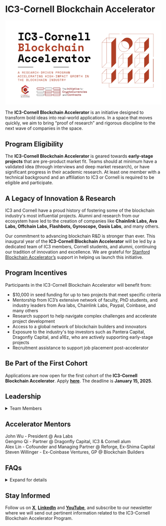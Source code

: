 # IC3-Cornell Blockchain Accelerator

<div class="ui piled segment">
  <img class="ui centered image" src="../images/accelerator/ad for website.png" alt="" />
</div>

The <strong>IC3-Cornell Blockchain Accelerator</strong> is an initiative designed to transform bold ideas into real-world applications. In a space that moves quickly, we aim to bring “proof of research” and rigorous discipline to the next wave of companies in the space.

## Program Eligibility 

The <strong>IC3-Cornell Blockchain Accelerator</strong> is geared towards <strong>early-stage projects</strong> that are pre-product market fit. Teams should at minimum have a validated idea (through interviews and deep market research), or have significant progress in their academic research. At least one member with a technical background and an affiliation to IC3 or Cornell is required to be eligible and participate. 

## A Legacy of Innovation & Research

IC3 and Cornell have a proud history of fostering some of the blockchain industry's most influential projects. Alumni and research from our ecosystem have led to the creation of companies like <strong>Chainlink Labs, Ava Labs, Offchain Labs, Flashbots, Gyroscope, Oasis Labs</strong>, and many others.

Our commitment to advancing blockchain R&D is stronger than ever. This inaugural year of the <strong>IC3-Cornell Blockchain Accelerator</strong> will be led by a dedicated team of IC3 members, Cornell students, and alumni, continuing our tradition of innovation and excellence. We are grateful for <a href="https://sba.sites.stanford.edu/">Stanford Blockchain Accelerator’s</a> support in helping us launch this initiative. 

## Program Incentives
Participants in the IC3-Cornell Blockchain Accelerator will benefit from:

- $10,000 in seed funding for up to two projects that meet specific criteria
- Mentorship from IC3’s extensive network of faculty, PhD students, and industry leaders from Ava labs, Chainlink Labs, Paypal, Coinbase, and many others
- Research support to help navigate complex challenges and accelerate project development
- Access to a global network of blockchain builders and innovators
- Exposure to the industry's top investors such as Pantera Capital, Dragonfly Capital, and a16z, who are actively supporting early-stage projects
- Recruitment assistance to support job placement post-accelerator

## Be Part of the First Cohort

Applications are now open for the first cohort of the <strong>IC3-Cornell Blockchain Accelerator</strong>. Apply <strong><a href="https://docs.google.com/forms/d/1Rd791Gl6Iv_ZQ5Kg_aD2xAmyPw2C4exiAnOkRpbHEzE/edit">here</a></strong>. The deadline is <strong>January 15, 2025</strong>.

## Leadership

<details>	

<summary>Team Members</summary>
	
<div class="item">
    <div class="content">
        <img class="left floated small ui image" src="../images/people/oana.jpg" alt="" width="100" />
        <div class="header"><strong><a href="https://www.linkedin.com/in/oanagherman/">Oana Gherman</a></strong></div>
        <div class="header"><i>Program Manager</i></div>
        <div class="description"><p>Oana is the IC3 liaison and she is overseeing and coordinating multiple facets within IC3 to ensure they align with the initiative's goals and are executed efficiently. Her role is essential for ensuring the smooth operation of IC3's activities and supporting its leadership in advancing blockchain research and applications.</p>
	</div>
    </div>
</div>

<div class="item">
    <div class="content">
        <img class="left floated small ui image" src="../images/people/Eric.jpeg" alt="" width="100" />
        <div class="header"><strong><a href="https://twitter.com/_ericyhu">Eric Hu</a></strong></div>
	<div class="header"><i>Accelerator Lead</i></div>    
        <div class="description"><p>Eric is an investor at Thoma Bravo, a technology private equity firm, where he leads deals and helps operate companies across the supply chain, cybersecurity, and GRC space. He co-founded Cornell Blockchain in 2017, and currently serves as a board member, supporting the organization across initiatives such as their education courses and the annual Cornell Blockchain Conference. Previously, Eric was an investment banker at Evercore, where he assisted companies across Communications and Digital Infrastructure with M&A, Capital Raises, and Strategic Alternatives.</p>
	</div>
    </div>
</div>

<div class="item">
    <div class="content">
        <img class="left floated small ui image" src="../images/people/Reva.jpg" alt="" width="100" />
        <div class="header"><strong><a href="https://twitter.com/reva_jariwala?lang=en">Reva Jariwala</a></strong></div>
        <div class="header"><i>Student Accelerator Lead</i></div>   
        <div class="description"><p>Reva Jariwala is a senior at Cornell University, majoring in Information Science, who began exploring blockchain in high school, starting with onramps, and has never looked back. As Vice President of the Cornell Blockchain club, she helps lead this student-led org and has worked across the space, primarily through a TradFi lens, from researching protocols at Mark Cuban Companies to trading infrastructure at Citadel. Currently, she’s contributing part-time to the research team at Coinbase, focusing on Base.</p>
        </div>
    </div>
</div>

<div class="item">
    <div class="content">
        <img class="left floated small ui image" src="../images/people/Alex.jpg" alt="" width="100" />
        <div class="header"><strong><a href="https://twitter.com/linfluence?lang=en">Alex Lin</a></strong></div>
        <div class="header"><i>Accelerator Lead</i></div>  
        <div class="description"><p>Alexander is the Co-founder and General Partner at Reforge, a blockchain and frontier tech investment firm. Previously, he was the Head of Research and first investment team hire at Shima Capital, joining the firm while he was completing his technical MBA with a concentration in distributed systems and cryptography at Cornell Tech and the Cornell SC Johnson Graduate School of Management. Prior to his investing career, Alexander was an engineer and led product for two successful web2 exits (Teads 2017, Concertiv 2020), and founded a digital healthcare company. He has been in crypto since 2012.</p>
        </div>
    </div>
</div>

<div class="item">
    <div class="content">
        <img class="left floated small ui image" src="../images/people/Danielle.jpg" alt="" width="100" />
        <div class="header"><strong><a href="https://www.linkedin.com/in/daniellejnicholson/">Danielle Nicholson</a></strong></div>
        <div class="header"><i>Accelerator Lead</i></div>
        <div class="description"><p>Danielle is an attorney, serial entrepreneur and Cornell alum who currently serves as CEO of Mira Intel. She previously founded BuilderBloc, a legal and business advisory firm that supports and scales early stage startups innovating at the intersection of blockchain and artificial intelligence. Her prior experience also includes working with the United Nations and Techstars. She holds active roles with the Global Blockchain Business Council and The Knowledge House, a non-profit dedicated to diversifying the tech talent pipeline.</p>
        </div>
    </div>
</div>

<div class="item">
    <div class="content">
        <img class="left floated small ui image" src="../images/people/Yousuf.jpg" alt="" width="100" />
        <div class="header"><strong><a href="https://twitter.com/yousufqaum">Yousuf Qaum</a></strong></div>
        <div class="header"><i>Student Accelerator Lead</i></div> 
        <div class="description"><p>Yousuf Qaum, a senior at Cornell University majoring in statistics, is a dedicated blockchain enthusiast. He has led initiatives such as the Cornell Blockchain Accelerator, interned as a Product Manager at Fidelity, and conducted research on how blockchain technology enhances the efficiency of humanitarian aid distribution.</p>
        </div>
    </div>
</div>

<div class="item">
    <div class="content">
        <img class="left floated small ui image" src="../images/people/Gil.jpg" alt="" width="100" />
        <div class="header"><strong><a href="https://twitter.com/gilswrld">Gil Rosen</a></strong></div>
        <div class="header"><i>Accelerator Lead</i></div>
        <div class="description"><p>President of the Stanford Blockchain Accelerator, managing partner of Blockchain Builders fund, co-lead of BASS Conference, and co-teacher of Stanford MS&E 447 Blockchain entrepreneurship, Gil has supported over 80 blockchain startups from validated ideas to launch; raising $500M in aggregate. A 2x exited founder, Gil’s companies built distributed computing platforms for the IRS, London stock exchange, BP, Rolls Royce, and more.</p>
        </div>
    </div>
</div>

<div class="item">
    <div class="content">
        <img class="left floated small ui image" src="../images/people/Jay.png" alt="" width="100" />
        <div class="header"><strong><a href="https://twitter.com/0xfishylosopher?lang=en">Jay Yu</a></strong></div>
        <div class="header"><i>Accelerator Lead</i></div>
        <div class="description"><p>Jay Yu is an IC3 Research Advisor, where his research interests center around Decentralized Autonomous Organizations (DAOs) and programmable cryptography. Jay studied Philosophy and Computer Science at Stanford University. As President of Stanford Blockchain Club, he served as a Uniswap DAO delegate and a Teaching Assistant for CS 352B/LAW 1078 - Blockchain Governance. He also works on research and investments at Pantera Capital.</p>
        </div>
    </div>
</div>

</details>

## Accelerator Mentors

John Wu - President @ Ava Labs <br>
Gengmo Qi - Partner @ Dragonfly Capital, IC3 & Cornell alum <br>
Alex Lin - Cofounder and Managing Partner @ Reforge, Ex-Shima Capital <br>
Steven Willinger - Ex-Coinbase Ventures, GP @ Blockchain Builders 

## FAQs

<details>	
	
<summary>Expand for details</summary>

<span>
	
<strong>Who can apply for the IC3-Cornell Accelerator Program?</strong> <br>
    The team must have at least one member affiliated with IC3 or Cornell (i.e. students, alums, etc) and at least one technical member. The project should be pre-product market fit. 

**What will make our project stand out and be considered for the program?** <br>
    Our accelerator leads will be looking for projects that have more than one member, demonstrate technical innovation, and meet an industry need. Projects considered will help drive blockchain adoption and enable new use cases.

**How long is the IC3-Cornell Accelerator Program?** <br>
    The program will be 14 weeks.

**Who reviews the applications?** <br>
    The accelerator leads. 

**Can I apply as an individual or do I need to be part of a team?** <br>
    You can apply as an individual as long as you have a technical background. At least one member of a team, or the individual applying, needs to have technical expertise. 

**When will I find out if my project has been accepted?** <br>
    We will notify all teams within two weeks after the application deadline

**What does the accelerator program entail?** <br>
    This pilot version of the IC3-Cornell Blockchain Accelerator will be 14-weeks long. There will be bi-weekly meetings with accelerator leads, one-on-one mentor sessions, educational bi-weekly webinars with industry professionals that accelerator participants can attend, in-person networking events, a demo day during the Cornell Blockchain Conference, and more.

**How much of a time commitment is required?** <br>
    It will depend on the needs of the selected teams, but given the activities scheduled throughout the duration of the program, it will require a minimum of 1-hour per week.

**Does the program offer mentorship?** <br>
    Yes, the teams will be introduced to our mentors, and they will decide who to work with based on their needs.

**Can I still work on my academic research while participating in the accelerator program?** <br>
    Yes, the program activities shouldn’t interfere with your academic work.

**Is the program offered to those outside of IC3 or Cornell?** <br>
    Not at the moment.

**Does your accelerator program take equity from startups?** <br>
    We do not take equity.

**What are the next steps after I submit my application?** <br>
    A committee will review the applications on a rolling basis. After the application period ends, you will be contacted by a member of the leading team with the decision. If you are selected, an interview will be scheduled for the week of January 20-26, 2025. The 
final decisions will be announced on January 27, 2025. If you are selected for the accelerator, the program will run from February 3 to May 11, 2025.
</span>

</details>

## Stay Informed

Follow us on <strong><a href="https://www.linkedin.com/in/oanagherman/">X</a></strong>, <strong><a href="https://www.linkedin.com/company/the-initiative-for-cryptocurrencies-contracts-ic3/posts/?feedView=all">LinkedIn</a></strong> and <strong><a href="https://www.youtube.com/channel/UCz-eTbD4kHkYxGhUfXawHow">YouTube</a></strong>, and subscribe to our newsletter where we will send out pertinent information related to the IC3-Cornell Blockchain Accelerator Program.
